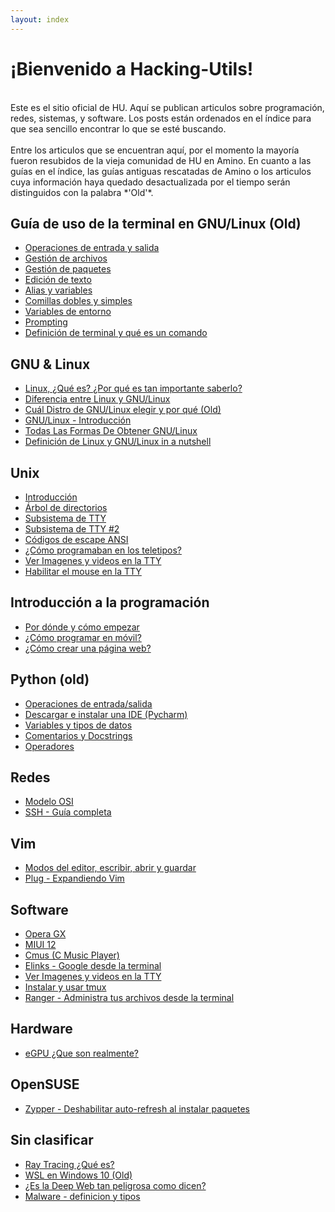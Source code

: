 ```yaml
---
layout: index
---
```

# ¡Bienvenido a Hacking-Utils!
<br>
Este es el sitio oficial de HU. Aquí se publican articulos sobre programación, redes, sistemas, y software. Los posts están ordenados en el índice para que sea sencillo encontrar lo que se esté buscando.
<br>
<br>
Entre los articulos que se encuentran aquí, por el momento la mayoría fueron resubidos de la vieja comunidad de HU en Amino. En cuanto a las guías en el índice, las guías antiguas rescatadas de Amino o los articulos cuya información haya quedado desactualizada por el tiempo serán distinguidos con la palabra *'Old'*.

## Guía de uso de la terminal en GNU/Linux (Old)
- [Operaciones de entrada y salida](term1.html)
- [Gestión de archivos](term2.html)
- [Gestión de paquetes](term3.html)
- [Edición de texto](term4.html)
- [Alias y variables](term5.html)
- [Comillas dobles y simples](term6.html)
- [Variables de entorno](term7.html)
- [Prompting](term8.html)
- [Definición de terminal y qué es un comando](term9.html)

## GNU & Linux
- [Linux, ¿Qué es? ¿Por qué es tan importante saberlo?](linux1.html)
- [Diferencia entre Linux y GNU/Linux](linux2.html)
- [Cuál Distro de GNU/Linux elegir y por qué (Old)](linux3.html)
- [GNU/Linux - Introducción](linux4.html)
- [Todas Las Formas De Obtener GNU/Linux](todas-las-formas-de-obtener-gnulinux.html)
- [Definición de Linux y GNU/Linux in a nutshell](linux5.html)

## Unix
- [Introducción](unix1.html)
- [Árbol de directorios](unix2.html)
- [Subsistema de TTY](unix3.html)
- [Subsistema de TTY #2](unix4.html)
- [Códigos de escape ANSI](unix5.html)
- [¿Cómo programaban en los teletipos?](unix6.html)
- [Ver Imagenes y videos en la TTY](unix7.html)
- [Habilitar el mouse en la TTY](unix8.html)

## Introducción a la programación
- [Por dónde y cómo empezar](guiaintro.html)
- [¿Cómo programar en móvil?](mobileprogramming.html)
- [¿Cómo crear una página web?](webprogramming.html)

## Python (old)
- [Operaciones de entrada/salida](python1.html)
- [Descargar e instalar una IDE (Pycharm)](python2.html)
- [Variables y tipos de datos](python3.html)
- [Comentarios y Docstrings](python4.html)
- [Operadores](python5.html)

## Redes
- [Modelo OSI](Modelo-OSI.html)
- [SSH - Guía completa](ssh-guia.html)

## Vim
- [Modos del editor, escribir, abrir y guardar](vim1.html)
- [Plug - Expandiendo Vim](plug_vim.html)

## Software
- [Opera GX](Opera-GX.html)
- [MIUI 12](MIUI-12.html)
- [Cmus (C Music Player)](cmus.md)
- [Elinks - Google desde la terminal](elinks.html)
- [Ver Imagenes y videos en la TTY](mediatty.html)
- [Instalar y usar tmux](tmux.html)
- [Ranger - Administra tus archivos desde la terminal](ranger.html)

## Hardware
- [eGPU ¿Que son realmente?](eGPU-¿Que-son-realmente%3F.html)

## OpenSUSE
- [Zypper - Deshabilitar auto-refresh al instalar paquetes](zypper-disable-autorefresh.html)

## Sin clasificar
- [Ray Tracing ¿Qué es?](Ray-Tracing-¿Que-es%3F.html)
- [WSL en Windows 10 (Old)](wsl1.html)
- [¿Es la Deep Web tan peligrosa como dicen?](es-la-deep-web-peligrosa.html)
- [Malware - definicion y tipos](tiposdemalware.html)
